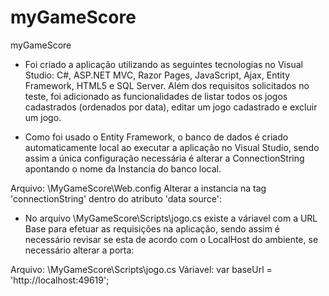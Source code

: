 # myGameScore
myGameScore

- Foi criado a aplicação utilizando as seguintes tecnologias no Visual Studio: C#, ASP.NET MVC, Razor Pages, JavaScript, Ajax, Entity Framework, HTML5 e SQL Server. Além dos requisitos solicitados no teste, foi adicionado as funcionalidades de listar todos os jogos cadastrados (ordenados por data), editar um jogo cadastrado e excluir um jogo.

- Como foi usado o Entity Framework, o banco de dados é criado automaticamente local ao executar a aplicação no Visual Studio, sendo assim a única configuração necessária é alterar a ConnectionString apontando o nome da Instancia do banco local.

Arquivo: \MyGameScore\Web.config
Alterar a instancia na tag 'connectionString' dentro do atributo 'data source':
  
  <connectionStrings>
    <add name="database" connectionString="data source=LUCAS\SQLEXPRESS;initial catalog=MyGameScore;integrated security=True;MultipleActiveResultSets=True;App=EntityFramework" providerName="System.Data.SqlClient" />
  </connectionStrings>
  
- No arquivo \MyGameScore\Scripts\jogo.cs existe a váriavel com a URL Base para efetuar as requisições na aplicação, sendo assim é necessário revisar se esta de acordo com o LocalHost do ambiente, se necessário alterar a porta:
 
 Arquivo: \MyGameScore\Scripts\jogo.cs
 Váriavel: var baseUrl = 'http://localhost:49619';